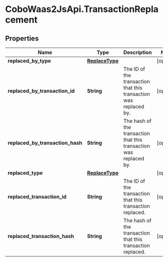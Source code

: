 # CoboWaas2JsApi.TransactionReplacement

## Properties

Name | Type | Description | Notes
------------ | ------------- | ------------- | -------------
**replaced_by_type** | [**ReplaceType**](ReplaceType.md) |  | [optional] 
**replaced_by_transaction_id** | **String** | The ID of the transaction that this transaction was replaced by. | [optional] 
**replaced_by_transaction_hash** | **String** | The hash of the transaction that this transaction was replaced by. | [optional] 
**replaced_type** | [**ReplaceType**](ReplaceType.md) |  | [optional] 
**replaced_transaction_id** | **String** | The ID of the transaction that this transaction replaced. | [optional] 
**replaced_transaction_hash** | **String** | The hash of the transaction that this transaction replaced. | [optional] 


